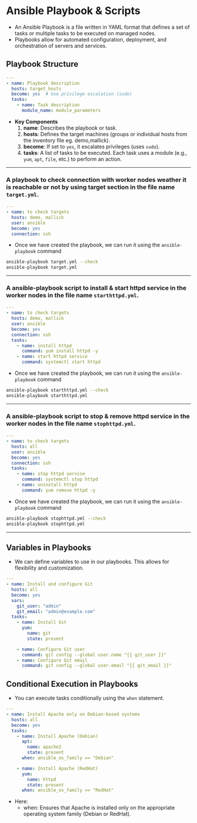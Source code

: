 # Ansible Playbook & Scripts
- An Ansible Playbook is a file written in YAML format that defines a set of tasks or multiple tasks to be executed on managed nodes. 
- Playbooks allow for automated configuration, deployment, and orchestration of servers and services.
## Playbook Structure
```yaml
---
- name: Playbook description
  hosts: target_hosts
  become: yes  # Use privilege escalation (sudo)
  tasks:
    - name: Task description
      module_name: module_parameters
```
- **Key Components**
  1. **name**: Describes the playbook or task.
  2. **hosts**: Defines the target machines (groups or individual hosts from the inventory file eg. demo,mallick).
  3. **become**: If set to `yes`, it escalates privileges (uses `sudo`).
  4. **tasks**: A list of tasks to be executed. Each task uses a module (e.g., `yum`, `apt`, `file`, etc.) to perform an action.
---
### A playbook to check connection with worker nodes weather it is reachable or not by using target section in the file name `target.yml`.

```yaml
---
- name: to check targets
  hosts: demo, mallick
  user: ansible
  become: yes
  connection: ssh
```
- Once we have created the playbook, we can run it using the `ansible-playbook` command
```sh
ansible-playbook target.yml --check
ansible-playbook target.yml
```
---
### A ansible-playbook script to install & start httpd service in the worker nodes in the file name `starthttpd.yml`.
```yaml
---
- name: to check targets
  hosts: demo, mallick
  user: ansible
  become: yes
  connection: ssh
  tasks:
    - name: install httpd
      command: yum install httpd -y
    - name: start httpd service
      command: systemctl start httpd
```
- Once we have created the playbook, we can run it using the `ansible-playbook` command
```sh
ansible-playbook starthttpd.yml --check
ansible-playbook starthttpd.yml
```
---
### A ansible-playbook script to stop & remove httpd service in the worker nodes in the file name `stophttpd.yml`.
```yaml
---
- name: to check targets
  hosts: all
  user: ansible
  become: yes
  connection: ssh
  tasks:
    - name: stop httpd service
      command: systemctl stop httpd
    - name: uninstall httpd
      command: yum remove httpd -y
```
- Once we have created the playbook, we can run it using the `ansible-playbook` command
```sh
ansible-playbook stophttpd.yml --check
ansible-playbook stophttpd.yml
```
---
## Variables in Playbooks
- We can define variables to use in our playbooks. This allows for flexibility and customization.
```yml
---
- name: Install and configure Git
  hosts: all
  become: yes
  vars:
    git_user: "admin"
    git_email: "admin@example.com"
  tasks:
    - name: Install Git
      yum:
        name: git
        state: present

    - name: Configure Git user
      command: git config --global user.name "{{ git_user }}"
    - name: Configure Git email
      command: git config --global user.email "{{ git_email }}"
```
## Conditional Execution in Playbooks
- You can execute tasks conditionally using the `when` statement.
```yaml
---
- name: Install Apache only on Debian-based systems
  hosts: all
  become: yes
  tasks:
    - name: Install Apache (Debian)
      apt:
        name: apache2
        state: present
      when: ansible_os_family == "Debian"

    - name: Install Apache (RedHat)
      yum:
        name: httpd
        state: present
      when: ansible_os_family == "RedHat"
```
- Here:
  - when: Ensures that Apache is installed only on the appropriate operating system family (Debian or RedHat).


































